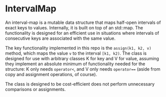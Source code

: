 # IntervalMap

An interval-map is a mutable data structure that maps half-open intervals of exact keys to values. 
Internally, it is built on top of an std::map. The functionality is designed for an efficient use in situations where intervals of consecutive keys are associated with the same value. 

The key functionality implemented in this repo is the `assign(k1, k2, v)` method, which maps the value `v` to the interval `[k1, k2)`. The class is designed for use with arbitrary classes K for key and V for value, assuming they implement an absolute minimum of functionality needed for the structure: K only needs `operator<`, and V only needs `operator==` (aside from copy and assignment operations, of course).

The class is designed to be cost-efficient does not perform unnecessary comparisons or assignments.

